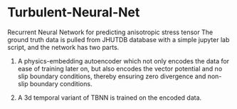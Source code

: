 # Turbulent-Neural-Net
Recurrent Neural Network for predicting anisotropic stress tensor
The ground truth data is pulled from JHUTDB database with a simple jupyter lab script, and the network has two parts. 

1) A physics-embedding autoencoder which not only encodes the data for ease of training later on, but also encodes the vector potential and no slip boundary conditions, thereby ensuring zero divergence and non-slip boundary conditions.

2) A 3d temporal variant of TBNN is trained on the encoded data. 
